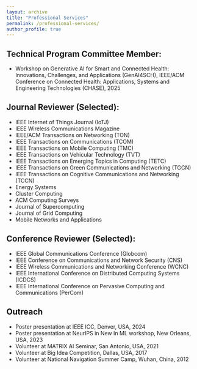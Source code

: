 ```yaml
---
layout: archive
title: "Professional Services"
permalink: /professional-services/
author_profile: true
---
```


Technical Program Committee Member:
---
- Workshop on Generative AI for Smart and Connected Health: Innovations, Challenges, and Applications (GenAI4SCH), IEEE/ACM Conference on Connected Health: Applications, Systems and Engineering Technologies (CHASE), 2025 

Journal Reviewer (Selected):
------
- IEEE Internet of Things Journal (IoTJ)
- IEEE Wireless Communications Magazine
- IEEE/ACM Transactions on Networking (TON)
- IEEE Transactions on Communications (TCOM)
- IEEE Transactions on Mobile Computing (TMC)
- IEEE Transactions on Vehicular Technology (TVT)
- IEEE Transactions on Emerging Topics in Computing (TETC)
- IEEE Transactions on Green Communications and Networking (TGCN)
- IEEE Transactions on Cognitive Communications and Networking (TCCN)
- Energy Systems
- Cluster Computing
- ACM Computing Surveys
- Journal of Supercomputing
- Journal of Grid Computing
- Mobile Networks and Applications


Conference Reviewer (Selected):
------
- IEEE Global Communications Conference (Globcom)
- IEEE Conference on Communications and Network Security (CNS)
- IEEE Wireless Communications and Networking Conference (WCNC)
- IEEE International Conference on Distributed Computing Systems (ICDCS)
- IEEE International Conference on Pervasive Computing and Communications (PerCom)


Outreach
------
- Poster presentation at IEEE ICC, Denver, USA, 2024
- Poster presentation at NeurIPS in New In ML workshop, New Orleans, USA, 2023
- Volunteer at MATRIX AI Seminar, San Antonio, USA, 2021
- Volunteer at Big Idea Competition, Dallas, USA, 2017
- Volunteer at National Navigation Summer Camp, Wuhan, China, 2012
